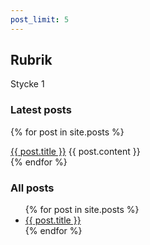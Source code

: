 ```yaml
---
post_limit: 5
---
```


## Rubrik

Stycke 1

### Latest posts

{% for post in site.posts %}
<div>
	<a href="{{ post.url }}">{{ post.title }}</a>
	{{ post.content }}
</div>
{% endfor %}

### All posts

<ul>
  {% for post in site.posts %}
    <li>
      <a href="{{ post.url }}">{{ post.title }}</a>
    </li>
  {% endfor %}
</ul>
